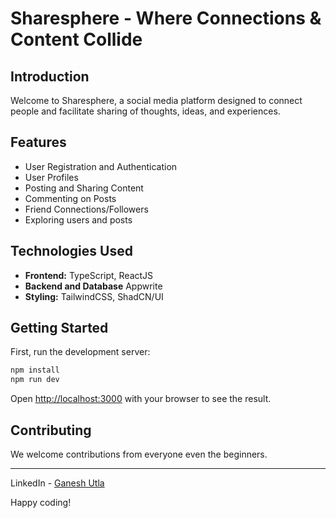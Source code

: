 # Sharesphere - Where Connections & Content Collide

## Introduction

Welcome to Sharesphere, a social media platform designed to connect people and facilitate sharing of thoughts, ideas, and experiences. 

## Features

- User Registration and Authentication
- User Profiles
- Posting and Sharing Content
- Commenting on Posts
- Friend Connections/Followers
- Exploring users and posts

## Technologies Used

- **Frontend:** TypeScript, ReactJS
- **Backend and Database** Appwrite
- **Styling:** TailwindCSS, ShadCN/UI

   
## Getting Started

First, run the development server:

```bash
npm install
npm run dev
```

Open [http://localhost:3000](http://localhost:3000) with your browser to see the result.

## Contributing

We welcome contributions from everyone even the beginners.

---

LinkedIn - [Ganesh Utla](https://www.linkedin.com/in/ganesh-utla-888abc/)

Happy coding!
